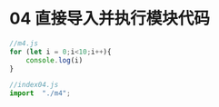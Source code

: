 # 04 直接导入并执行模块代码

```javascript
//m4.js
for (let i = 0;i<10;i++){
    console.log(i)
}
```

```javascript
//index04.js
import  "./m4";
```

